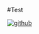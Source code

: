 #Test  

[![github](https://badgen.net/badge/>>/GitHub/cyan)](https://github.com/doocs/doocs.github.io)
